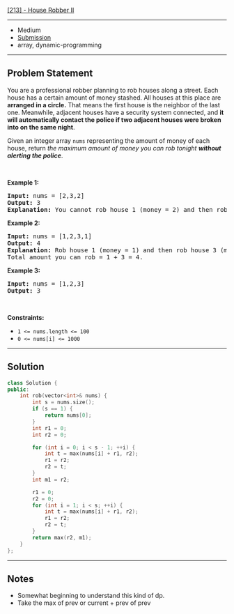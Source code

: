 [[213] - House Robber II](https://leetcode.com/problems/house-robber-ii)

---

- Medium
- [Submission](https://leetcode.com/problems/house-robber-ii/submissions/1004768509/)
- array, dynamic-programming

---

## Problem Statement

<p>You are a professional robber planning to rob houses along a street. Each house has a certain amount of money stashed. All houses at this place are <strong>arranged in a circle.</strong> That means the first house is the neighbor of the last one. Meanwhile, adjacent houses have a security system connected, and&nbsp;<b>it will automatically contact the police if two adjacent houses were broken into on the same night</b>.</p>

<p>Given an integer array <code>nums</code> representing the amount of money of each house, return <em>the maximum amount of money you can rob tonight <strong>without alerting the police</strong></em>.</p>

<p>&nbsp;</p>
<p><strong class="example">Example 1:</strong></p>

<pre>
<strong>Input:</strong> nums = [2,3,2]
<strong>Output:</strong> 3
<strong>Explanation:</strong> You cannot rob house 1 (money = 2) and then rob house 3 (money = 2), because they are adjacent houses.
</pre>

<p><strong class="example">Example 2:</strong></p>

<pre>
<strong>Input:</strong> nums = [1,2,3,1]
<strong>Output:</strong> 4
<strong>Explanation:</strong> Rob house 1 (money = 1) and then rob house 3 (money = 3).
Total amount you can rob = 1 + 3 = 4.
</pre>

<p><strong class="example">Example 3:</strong></p>

<pre>
<strong>Input:</strong> nums = [1,2,3]
<strong>Output:</strong> 3
</pre>

<p>&nbsp;</p>
<p><strong>Constraints:</strong></p>

<ul>
	<li><code>1 &lt;= nums.length &lt;= 100</code></li>
	<li><code>0 &lt;= nums[i] &lt;= 1000</code></li>
</ul>


---

## Solution

```cpp
class Solution {
public:
    int rob(vector<int>& nums) {
        int s = nums.size();
        if (s == 1) {
            return nums[0];
        }
        int r1 = 0;
        int r2 = 0;

        for (int i = 0; i < s - 1; ++i) {
            int t = max(nums[i] + r1, r2);
            r1 = r2;
            r2 = t;
        }
        int m1 = r2;

        r1 = 0;
        r2 = 0;
        for (int i = 1; i < s; ++i) {
            int t = max(nums[i] + r1, r2);
            r1 = r2;
            r2 = t;
        }
        return max(r2, m1);
    }
};
```

---

## Notes

- Somewhat beginning to understand this kind of dp.
- Take the max of prev or current + prev of prev

